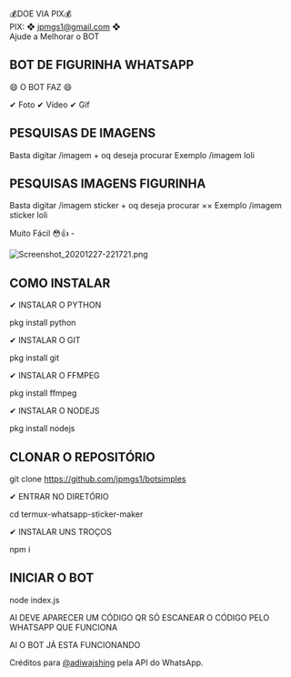 💰DOE VIA PIX💰  
PIX: ❖ jpmgs1@gmail.com ❖    
Ajude a Melhorar o BOT

## BOT DE FIGURINHA WHATSAPP 

😄 O BOT FAZ 😄

✔ Foto
✔ Vídeo
✔ Gif

## PESQUISAS DE IMAGENS 

Basta digitar /imagem + oq deseja procurar 
 Exemplo /imagem loli

## PESQUISAS IMAGENS FIGURINHA

Basta digitar /imagem sticker + oq deseja procurar ××
 Exemplo /imagem sticker loli

   Muito Fácil 😳👍 - 
 


![Screenshot_20201227-221721.png](https://github.com/jpmgs1/botsimples/blob/main/exemplo.png)


## COMO INSTALAR 

✔ INSTALAR O PYTHON

pkg install python

✔ INSTALAR O GIT

pkg install git

✔ INSTALAR O FFMPEG

pkg install ffmpeg

✔ INSTALAR O NODEJS

pkg install nodejs

## CLONAR O REPOSITÓRIO

git clone https://github.com/jpmgs1/botsimples

✔ ENTRAR NO DIRETÓRIO

cd termux-whatsapp-sticker-maker

✔ INSTALAR UNS TROÇOS

npm i

## INICIAR O BOT

node index.js

AI DEVE APARECER UM CÓDIGO QR SÓ ESCANEAR O CÓDIGO PELO WHATSAPP QUE FUNCIONA

   AI O BOT JÁ ESTA FUNCIONANDO

Créditos para [@adiwajshing](https://github.com/adiwajshing/) pela API do WhatsApp. 
